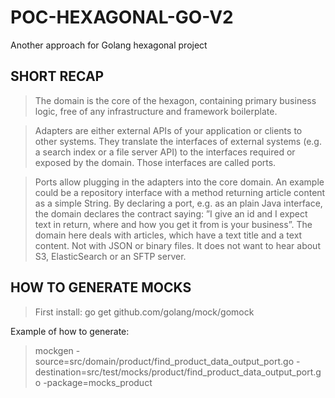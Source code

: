 # POC-HEXAGONAL-GO-V2
Another approach for Golang hexagonal project

## SHORT RECAP

> The domain is the core of the hexagon, containing primary business logic, free of any infrastructure and framework boilerplate.

> Adapters are either external APIs of your application or clients to other systems. They translate the interfaces of external systems (e.g. a search index or a file server API) to the interfaces required or exposed by the domain. Those interfaces are called ports.

> Ports allow plugging in the adapters into the core domain. An example could be a repository interface with a method returning article content as a simple String. By declaring a port, e.g. as an plain Java interface, the domain declares the contract saying: ”I give an id and I expect text in return, where and how you get it from is your business”. The domain here deals with articles, which have a text title and a text content. Not with JSON or binary files. It does not want to hear about S3, ElasticSearch or an SFTP server.

## HOW TO GENERATE MOCKS
> First install: go get github.com/golang/mock/gomock

Example of how to generate:
> mockgen  -source=src/domain/product/find_product_data_output_port.go -destination=src/test/mocks/product/find_product_data_output_port.go -package=mocks_product 